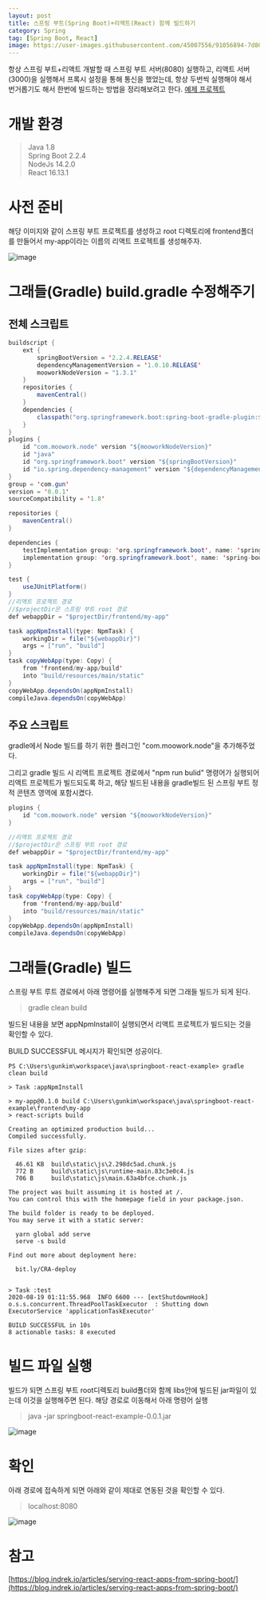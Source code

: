 ```yaml
---
layout: post
title: 스프링 부트(Spring Boot)+리액트(React) 함께 빌드하기
category: Spring
tag: [Spring Boot, React]
image: https://user-images.githubusercontent.com/45007556/91056894-7d805500-e661-11ea-994d-e8a0f3cb16b9.png
---
```

항상 스프링 부트+리액트 개발할 때 스프링 부트 서버(8080) 실행하고, 리액트 서버(3000)을 실행해서 프록시 설정을 통해 통신을 했었는데, 항상 두번씩 실행해야 해서 번거롭기도 해서 한번에 빌드하는 방법을 정리해보려고 한다. [예제 프로젝트](https://github.com/gunkim0318/springboot-react-example)

# 개발 환경

> Java 1.8  
> Spring Boot 2.2.4  
> NodeJs 14.2.0  
> React 16.13.1

# 사전 준비

해당 이미지와 같이 스프링 부트 프로젝트를 생성하고 root 디렉토리에 frontend폴더를 만들어서 my-app이라는 이름의 리액트 프로젝트를 생성해주자.

![image](https://user-images.githubusercontent.com/45007556/91056894-7d805500-e661-11ea-994d-e8a0f3cb16b9.png)

# 그래들(Gradle) build.gradle 수정해주기

## 전체 스크립트

```java
buildscript {
    ext {
        springBootVersion = '2.2.4.RELEASE'
        dependencyManagementVersion = '1.0.10.RELEASE'
        mooworkNodeVersion = "1.3.1"
    }
    repositories {
        mavenCentral()
    }
    dependencies {
        classpath("org.springframework.boot:spring-boot-gradle-plugin:${springBootVersion}")
    }
}
plugins {
    id "com.moowork.node" version "${mooworkNodeVersion}"
    id "java"
    id "org.springframework.boot" version "${springBootVersion}"
    id "io.spring.dependency-management" version "${dependencyManagementVersion}"
}
group = 'com.gun'
version = '0.0.1'
sourceCompatibility = '1.8'

repositories {
    mavenCentral()
}

dependencies {
    testImplementation group: 'org.springframework.boot', name: 'spring-boot-starter-test'
    implementation group: 'org.springframework.boot', name: 'spring-boot-starter-web'
}

test {
    useJUnitPlatform()
}
//리액트 프로젝트 경로
//$projectDir은 스프링 부트 root 경로
def webappDir = "$projectDir/frontend/my-app"

task appNpmInstall(type: NpmTask) {
    workingDir = file("${webappDir}")
    args = ["run", "build"]
}
task copyWebApp(type: Copy) {
    from 'frontend/my-app/build'
    into "build/resources/main/static"
}
copyWebApp.dependsOn(appNpmInstall)
compileJava.dependsOn(copyWebApp)
```

## 주요 스크립트

gradle에서 Node 빌드를 하기 위한 플러그인 "com.moowork.node"을 추가해주었다.

그리고 gradle 빌드 시 리액트 프로젝트 경로에서 "npm run bulid" 명령어가 실행되어 리액트 프로젝트가 빌드되도록 하고, 해당 빌드된 내용을 gradle빌드 된 스프링 부트 정적 콘텐츠 영역에 포함시켰다.

```java
plugins {
    id "com.moowork.node" version "${mooworkNodeVersion}"
}

//리액트 프로젝트 경로
//$projectDir은 스프링 부트 root 경로
def webappDir = "$projectDir/frontend/my-app"

task appNpmInstall(type: NpmTask) {
    workingDir = file("${webappDir}")
    args = ["run", "build"]
}
task copyWebApp(type: Copy) {
    from 'frontend/my-app/build'
    into "build/resources/main/static"
}
copyWebApp.dependsOn(appNpmInstall)
compileJava.dependsOn(copyWebApp)
```

# 그래들(Gradle) 빌드

스프링 부트 루트 경로에서 아래 명령어를 실행해주게 되면 그래들 빌드가 되게 된다.

> gradle clean build

빌드된 내용을 보면 appNpmInstall이 실행되면서 리액트 프로젝트가 빌드되는 것을 확인할 수 있다.

BUILD SUCCESSFUL 메시지가 확인되면 성공이다.

```
PS C:\Users\gunkim\workspace\java\springboot-react-example> gradle clean build

> Task :appNpmInstall

> my-app@0.1.0 build C:\Users\gunkim\workspace\java\springboot-react-example\frontend\my-app
> react-scripts build

Creating an optimized production build...
Compiled successfully.

File sizes after gzip:

  46.61 KB  build\static\js\2.298dc5ad.chunk.js
  772 B     build\static\js\runtime-main.83c3e0c4.js
  706 B     build\static\js\main.63a4bfce.chunk.js

The project was built assuming it is hosted at /.
You can control this with the homepage field in your package.json.

The build folder is ready to be deployed.
You may serve it with a static server:

  yarn global add serve
  serve -s build

Find out more about deployment here:

  bit.ly/CRA-deploy


> Task :test
2020-08-19 01:11:55.968  INFO 6600 --- [extShutdownHook] o.s.s.concurrent.ThreadPoolTaskExecutor  : Shutting down ExecutorService 'applicationTaskExecutor'

BUILD SUCCESSFUL in 10s
8 actionable tasks: 8 executed

```

# 빌드 파일 실행

빌드가 되면 스프링 부트 root디렉토리 build폴더와 함께 libs안에 빌드된 jar파일이 있는데 이것을 실행해주면 된다. 해당 경로로 이동해서 아래 명령어 실행

> java -jar springboot-react-example-0.0.1.jar

![image](https://user-images.githubusercontent.com/45007556/91056971-938e1580-e661-11ea-92fd-35fc69ad0607.png)

# 확인

아래 경로에 접속하게 되면 아래와 같이 제대로 연동된 것을 확인할 수 있다.

> localhost:8080

![image](https://user-images.githubusercontent.com/45007556/91056985-9ab52380-e661-11ea-8727-6ce068f6362a.png)

# 참고

[https://blog.indrek.io/articles/serving-react-apps-from-spring-boot/](https://blog.indrek.io/articles/serving-react-apps-from-spring-boot/)
